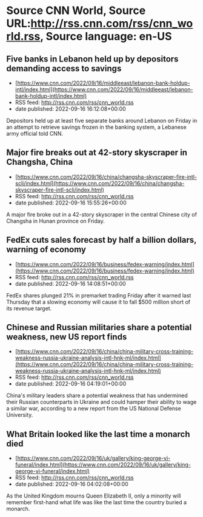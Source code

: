# Source CNN World, Source URL:http://rss.cnn.com/rss/cnn_world.rss, Source language: en-US

## Five banks in Lebanon held up by depositors demanding access to savings
 - [https://www.cnn.com/2022/09/16/middleeast/lebanon-bank-holdup-intl/index.html](https://www.cnn.com/2022/09/16/middleeast/lebanon-bank-holdup-intl/index.html)
 - RSS feed: http://rss.cnn.com/rss/cnn_world.rss
 - date published: 2022-09-16 16:12:08+00:00

Depositors held up at least five separate banks around Lebanon on Friday in an attempt to retrieve savings frozen in the banking system, a Lebanese army official told CNN.

## Major fire breaks out at 42-story skyscraper in Changsha, China
 - [https://www.cnn.com/2022/09/16/china/changsha-skyscraper-fire-intl-scli/index.html](https://www.cnn.com/2022/09/16/china/changsha-skyscraper-fire-intl-scli/index.html)
 - RSS feed: http://rss.cnn.com/rss/cnn_world.rss
 - date published: 2022-09-16 15:55:26+00:00

A major fire broke out in a 42-story skyscraper in the central Chinese city of Changsha in Hunan province on Friday.

## FedEx cuts sales forecast by half a billion dollars, warning of economy
 - [https://www.cnn.com/2022/09/16/business/fedex-warning/index.html](https://www.cnn.com/2022/09/16/business/fedex-warning/index.html)
 - RSS feed: http://rss.cnn.com/rss/cnn_world.rss
 - date published: 2022-09-16 14:08:51+00:00

FedEx shares plunged 21% in premarket trading Friday after it warned last Thursday that a slowing economy will cause it to fall $500 million short of its revenue target.

## Chinese and Russian militaries share a potential weakness, new US report finds
 - [https://www.cnn.com/2022/09/16/china/china-military-cross-training-weakness-russia-ukraine-analysis-intl-hnk-ml/index.html](https://www.cnn.com/2022/09/16/china/china-military-cross-training-weakness-russia-ukraine-analysis-intl-hnk-ml/index.html)
 - RSS feed: http://rss.cnn.com/rss/cnn_world.rss
 - date published: 2022-09-16 04:19:01+00:00

China's military leaders share a potential weakness that has undermined their Russian counterparts in Ukraine and could hamper their ability to wage a similar war, according to a new report from the US National Defense University.

## What Britain looked like the last time a monarch died
 - [https://www.cnn.com/2022/09/16/uk/gallery/king-george-vi-funeral/index.html](https://www.cnn.com/2022/09/16/uk/gallery/king-george-vi-funeral/index.html)
 - RSS feed: http://rss.cnn.com/rss/cnn_world.rss
 - date published: 2022-09-16 04:02:08+00:00

As the United Kingdom mourns Queen Elizabeth II, only a minority will remember first-hand what life was like the last time the country buried a monarch.
